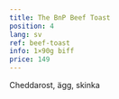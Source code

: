 ```yaml
---
title: The BnP Beef Toast
position: 4
lang: sv
ref: beef-toast
info: 1×90g biff
price: 149
---
```


Cheddarost, ägg, skinka
